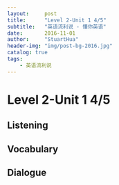 ```yaml
---
layout:     post
title:      "Level 2-Unit 1 4/5"
subtitle:   "英语流利说 - 懂你英语"
date:       2016-11-01
author:     "StuartHua"
header-img: "img/post-bg-2016.jpg"
catalog: true
tags:
    - 英语流利说
---
```


# Level 2-Unit 1 4/5

<!-- more -->

## Listening



## Vocabulary



## Dialogue



